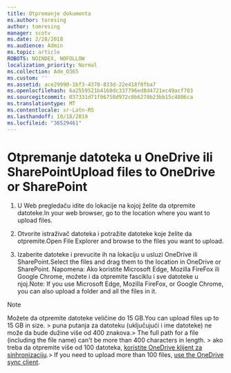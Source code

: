 ```yaml
---
title: Otpremanje dokumenta
ms.author: toresing
author: tomresing
manager: scotv
ms.date: 2/28/2018
ms.audience: Admin
ms.topic: article
ROBOTS: NOINDEX, NOFOLLOW
localization_priority: Normal
ms.collection: Adm_O365
ms.custom: ''
ms.assetid: ace29990-1bf3-4378-833d-22e418f0fba7
ms.openlocfilehash: 6a2559521b4160dc337796ed8d4721ec49acf703
ms.sourcegitcommit: 037331d71f06750d972c0b6278b23bb15c4806ca
ms.translationtype: MT
ms.contentlocale: sr-Latn-RS
ms.lasthandoff: 10/18/2019
ms.locfileid: "36529461"
---
```

# <a name="upload-files-to-onedrive-or-sharepoint"></a><span data-ttu-id="8137a-102">Otpremanje datoteka u OneDrive ili SharePoint</span><span class="sxs-lookup"><span data-stu-id="8137a-102">Upload files to OneDrive or SharePoint</span></span>

1. <span data-ttu-id="8137a-103">U Web pregledaču idite do lokacije na kojoj želite da otpremite datoteke.</span><span class="sxs-lookup"><span data-stu-id="8137a-103">In your web browser, go to the location where you want to upload files.</span></span>
    
2. <span data-ttu-id="8137a-104">Otvorite istraživač datoteka i potražite datoteke koje želite da otpremite.</span><span class="sxs-lookup"><span data-stu-id="8137a-104">Open File Explorer and browse to the files you want to upload.</span></span>
    
3. <span data-ttu-id="8137a-105">Izaberite datoteke i prevucite ih na lokaciju u usluzi OneDrive ili SharePoint.</span><span class="sxs-lookup"><span data-stu-id="8137a-105">Select the files and drag them to the location in OneDrive or SharePoint.</span></span> <span data-ttu-id="8137a-106">Napomena: Ako koristite Microsoft Edge, Mozilla FireFox ili Google Chrome, možete i da otpremite fasciklu i sve datoteke u njoj.</span><span class="sxs-lookup"><span data-stu-id="8137a-106">Note: If you use Microsoft Edge, Mozilla FireFox, or Google Chrome, you can also upload a folder and all the files in it.</span></span>
    
> [!NOTE]
>  <span data-ttu-id="8137a-107">Možete da otpremite datoteke veličine do 15 GB.</span><span class="sxs-lookup"><span data-stu-id="8137a-107">You can upload files up to 15 GB in size.</span></span> <span data-ttu-id="8137a-108">> puna putanja za datoteku (uključujući i ime datoteke) ne može da bude dužine više od 400 znakova.</span><span class="sxs-lookup"><span data-stu-id="8137a-108">>  The full path for a file (including the file name) can't be more than 400 characters in length.</span></span> <span data-ttu-id="8137a-109">> ako treba da otpremite više od 100 datoteka, [koristite OneDrive klijent za sinhronizaciju](https://go.microsoft.com/fwlink/?linkid=866427).</span><span class="sxs-lookup"><span data-stu-id="8137a-109">>  If you need to upload more than 100 files, [use the OneDrive sync client](https://go.microsoft.com/fwlink/?linkid=866427).</span></span> 
  


